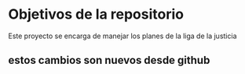 # Objetivos de la repositorio

Este proyecto se encarga de manejar los planes de la liga de la justicia
## estos cambios son nuevos desde github
